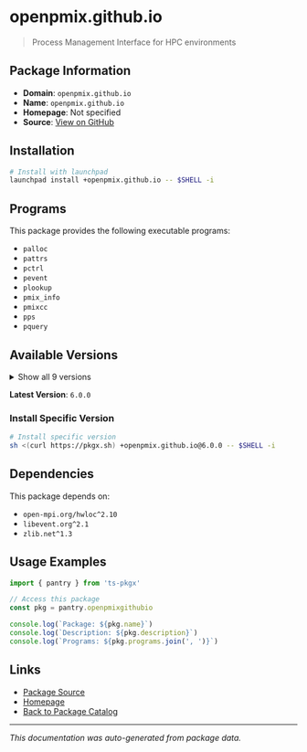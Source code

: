 # openpmix.github.io

> Process Management Interface for HPC environments

## Package Information

- **Domain**: `openpmix.github.io`
- **Name**: `openpmix.github.io`
- **Homepage**: Not specified
- **Source**: [View on GitHub](https://github.com/pkgxdev/pantry/tree/main/projects/openpmix.github.io/package.yml)

## Installation

```bash
# Install with launchpad
launchpad install +openpmix.github.io -- $SHELL -i
```

## Programs

This package provides the following executable programs:

- `palloc`
- `pattrs`
- `pctrl`
- `pevent`
- `plookup`
- `pmix_info`
- `pmixcc`
- `pps`
- `pquery`

## Available Versions

<details>
<summary>Show all 9 versions</summary>

- `6.0.0`, `5.0.8`, `5.0.7`, `5.0.6`, `5.0.5`
- `5.0.4`, `5.0.3`, `5.0.2`, `5.0.1`

</details>

**Latest Version**: `6.0.0`

### Install Specific Version

```bash
# Install specific version
sh <(curl https://pkgx.sh) +openpmix.github.io@6.0.0 -- $SHELL -i
```

## Dependencies

This package depends on:

- `open-mpi.org/hwloc^2.10`
- `libevent.org^2.1`
- `zlib.net^1.3`

## Usage Examples

```typescript
import { pantry } from 'ts-pkgx'

// Access this package
const pkg = pantry.openpmixgithubio

console.log(`Package: ${pkg.name}`)
console.log(`Description: ${pkg.description}`)
console.log(`Programs: ${pkg.programs.join(', ')}`)
```

## Links

- [Package Source](https://github.com/pkgxdev/pantry/tree/main/projects/openpmix.github.io/package.yml)
- [Homepage](#)
- [Back to Package Catalog](../package-catalog.md)

---

*This documentation was auto-generated from package data.*
